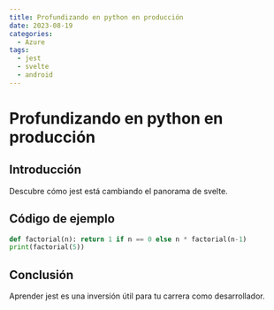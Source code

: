 ```yaml
---
title: Profundizando en python en producción
date: 2023-08-19
categories:
  - Azure
tags:
  - jest
  - svelte
  - android
---
```


# Profundizando en python en producción

## Introducción

Descubre cómo jest está cambiando el panorama de svelte.

## Código de ejemplo

```python
def factorial(n): return 1 if n == 0 else n * factorial(n-1)
print(factorial(5))
```

## Conclusión

Aprender jest es una inversión útil para tu carrera como desarrollador.